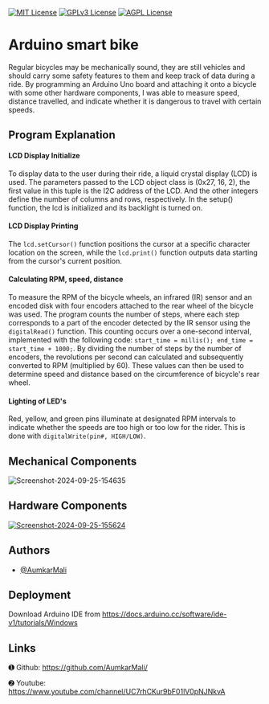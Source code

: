 
[![MIT License](https://img.shields.io/badge/License-MIT-green.svg)](https://choosealicense.com/licenses/mit/)
[![GPLv3 License](https://img.shields.io/badge/License-GPL%20v3-yellow.svg)](https://opensource.org/licenses/)
[![AGPL License](https://img.shields.io/badge/license-AGPL-blue.svg)](http://www.gnu.org/licenses/agpl-3.0)


# Arduino smart bike

Regular bicycles may be mechanically sound, they are still vehicles and should carry some safety features to them and keep track of data during a ride. By programming an Arduino Uno board and attaching it onto a bicycle with some other hardware components, I was able to measure speed, distance travelled, and indicate whether it is dangerous to travel with certain speeds.

## Program Explanation


#### LCD Display Initialize

To display data to the user during their ride, a liquid crystal display (LCD) is used. The parameters passed to the LCD object class is (0x27, 16, 2), the first value in this tuple is the I2C address of the LCD. And the other integers define the number of columns and rows, respectively. In the setup() function, the lcd is initialized and its backlight is turned on. 

#### LCD Display Printing

The `lcd.setCursor()` function positions the cursor at a specific character location on the screen, while the `lcd.print()` function outputs data starting from the cursor's current position.

#### Calculating RPM, speed, distance

To measure the RPM of the bicycle wheels, an infrared (IR) sensor and an encoded disk with four encoders attached to the rear wheel of the bicycle was used. The program counts the number of steps, where each step corresponds to a part of the encoder detected by the IR sensor using the `digitalRead()` function. This counting occurs over a one-second interval, implemented with the following code: `start_time = millis(); end_time = start_time + 1000;`. By dividing the number of steps by the number of encoders, the revolutions per second can calculated and subsequently converted to RPM (multiplied by 60). These values can then be used to determine speed and distance based on the circumference of bicycle's rear wheel.

#### Lighting of LED's
Red, yellow, and green pins illuminate at designated RPM intervals to indicate whether the speeds are too high or too low for the rider. This is done with `digitalWrite(pin#, HIGH/LOW)`.


## Mechanical Components
![Screenshot-2024-09-25-154635](https://i.ibb.co/g75y1NX/Screenshot-2024-09-25-154635.png)


## Hardware Components
[![Screenshot-2024-09-25-155624](https://i.ibb.co/RgbnFQc/Screenshot-2024-09-25-155624.png)](https://ibb.co/rQ0Pj5H)



## Authors

- [@AumkarMali](https://ibb.co/X4hXB1d)


## Deployment

Download Arduino IDE from https://docs.arduino.cc/software/ide-v1/tutorials/Windows

## Links

➊ Github: https://github.com/AumkarMali/

➋ Youtube: https://www.youtube.com/channel/UC7rhCKur9bF01lV0pNJNkvA


